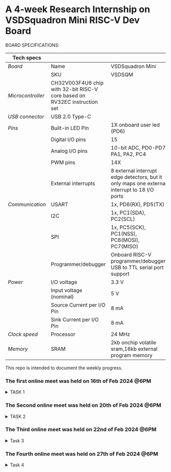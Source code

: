 # A 4-week Research Internship on VSDSquadron Mini RISC-V Dev Board

BOARD SPECIFICATIONS:

| Tech specs   |   |    |
|------------|------------|------------|
| *Board* | Name     | VSDSquadron Mini    |
|      | SKU    | VSDSQM    |
| *Microcontroller*    | CH32V003F4U6 chip with 32-bit RISC-V core based on RV32EC instruction set    |     |
| *USB connector* | USB 2.0 Type-C    |     |
| *Pins*     | Built-in LED Pin     | 1X onboard user led (PD6)     |
|      | Digital I/O pins     | 15     |
|      | Analog I/O pins     | 10-bit ADC, PD0-PD7, PA1, PA2, PC4     |
|      | PWM pins     | 14X     |
|      | External interrupts     | 	8 external interrupt edge detectors, but it only maps one external interrupt to 18 I/O ports     |
| *Communication*     | USART     | 	1x, PD6(RX), PD5(TX)     |
|      | I2C     | 1x, PC1(SDA), PC2(SCL)    |
|      | SPI     | 1x, PC5(SCK), PC1(NSS), PC6(MOSI), PC7(MISO)     |
|      | Programmer/debugger     | Onboard RISC-V programmer/debugger, USB to TTL serial port support     |
| *Power*     | I/O voltage     | 3.3 V    |
|      | Input voltage (nominal)     | 5 V    |
|      | Source Current per I/O Pin    | 8 mA     |
|      | Sink Current per I/O Pin     | 8 mA     |
| *Clock speed*     | Processor    | 24 MHz     |
| *Memory*     | SRAM     | 2kb onchip volatile sram,16kb external program memory     |
   

This repo is intended to document the weekly progress.

### The first online meet was held on 16th of Feb 2024 @6PM

<details>
    <summary> TASK 1 </summary>
 
1) install Yosys 

2) install iverilog 

3) install gtkwave

### CLONING RISC-V GNU TOOLCHAIN

# To install git 
sudo apt install git-all   

 make sure to install the dependencies
![git all](https://github.com/shreya0345/VSD/assets/160561583/b260dc73-66f2-4271-9cf8-749a851be015)



### INSTALLING YOSYS, IVERILOG & GTKWAVE.

### 1.YOSYS


git clone https://github.com/YosysHQ/yosys.git
![git clone](https://github.com/shreya0345/VSD/assets/160561583/73f9621b-9be7-45b8-a446-46295d7f4e50)
cd yosys 


sudo apt install make

sudo apt-get install build-essential clang bison flex \libreadline-dev gawk tcl-dev libffi-dev git \ graphviz xdot pkg-config python3 libboost-system-dev\libboost-python-dev libboost-filesystem-dev zlib1g-dev

make config-gcc
![WhatsApp Image 2024-02-20 at 3 35 05 PM (1)](https://github.com/shreya0345/VSD/assets/160561583/74a6046c-346a-4743-a34b-a9ccdf2d6dbe)
make 

sudo make install

![sudo install](https://github.com/shreya0345/VSD/assets/160561583/596086f3-00d2-42cd-801e-463f19fe8ed6)



### 2.iVerilog
installing iVerilog

sudo apt update

sudo apt-get install iverilog
![iverilog](https://github.com/shreya0345/VSD/assets/160561583/e6f86a3e-b0b8-4abd-ba11-d7e5d0dbba2f)

### 3.GTkWave
installing GTkWave

 sudo apt-get install gtkwave 
![gtkwave](https://github.com/shreya0345/VSD/assets/160561583/3cdcd47f-f931-4aec-842a-8e4e800bf091)

</details>

### The Second online meet was held on 20th of Feb 2024 @6PM
<details>
   <summary> TASK 2 </summary>

   ### Block diagram
   
   ![WhatsApp Image 2024-02-22 at 8 45 52 AM](https://github.com/shreya0345/VSD/assets/160561583/2a4928cd-46ec-4c75-973e-c93d21326c65)
   
### Waveform

![WhatsApp Image 2024-02-22 at 9 53 38 AM](https://github.com/shreya0345/VSD/assets/160561583/6dc56fd8-c4c6-4605-854f-ae44d005bdaf)

</details>


### The Third online meet was held on 22nd of Feb 2024 @6PM

<details>
   <summary> Task 3 </summary>
   
![WhatsApp Image 2024-02-27 at 1 28 53 PM ](https://github.com/shreya0345/VSD/assets/160561583/b16dab4d-e6be-44af-baaa-2860399fb538)

![WhatsApp Image 2024-02-27 at 1 29 11 PM ](https://github.com/shreya0345/VSD/assets/160561583/01996acc-d5c8-46a0-98e4-e494277f6ddb)

![WhatsApp Image 2024-02-27 at 1 29 23 PM ](https://github.com/shreya0345/VSD/assets/160561583/26ae9f7a-63d0-4434-bb29-1253de524dbb)

![WhatsApp Image 2024-02-27 at 1 29 30 PM ](https://github.com/shreya0345/VSD/assets/160561583/bb352469-16a0-4fda-bd90-4dc523c2fee7)

![WhatsApp Image 2024-02-27 at 1 33 04 PM](https://github.com/shreya0345/VSD/assets/160561583/091d3196-7a6f-4a2c-a251-d117b8e071cd)

</details>

### The Fourth online meet was held on 27th of Feb 2024 @6PM

<details>
   <summary> Task 4 </summary>
   
![Screenshot from 2024-02-29 12-13-06](https://github.com/shreya0345/VSD/assets/160561583/f6d7d0dc-42b2-44b9-a001-dac9735ce472)

![Screenshot from 2024-02-29 12-13-47](https://github.com/shreya0345/VSD/assets/160561583/a6502342-4534-46bd-969a-8fd0bcf0cecb)

![Screenshot from 2024-02-29 12-14-30](https://github.com/shreya0345/VSD/assets/160561583/a3f2400c-fa19-4779-9bcb-9a50034ea667)

![Screenshot from 2024-02-29 12-14-41](https://github.com/shreya0345/VSD/assets/160561583/a6137641-57b2-4bf5-966c-39611438f522)

![Screenshot from 2024-02-29 12-15-06](https://github.com/shreya0345/VSD/assets/160561583/9eb7c38d-6c07-4ec3-bd72-911ef333ffe6)

![Screenshot from 2024-02-29 12-07-03](https://github.com/shreya0345/VSD/assets/160561583/3cfb3a7a-e5cb-456c-a1ad-186517180efe)

![Screenshot from 2024-02-29 12-08-21](https://github.com/shreya0345/VSD/assets/160561583/3a2302c3-0768-4808-b34c-444cd97247bc)

![Screenshot from 2024-02-29 12-08-32](https://github.com/shreya0345/VSD/assets/160561583/b1a144e1-de8d-46a6-8684-38d6b3963675)

![Screenshot from 2024-02-29 12-08-53](https://github.com/shreya0345/VSD/assets/160561583/de5fb40f-4af1-49ce-8e8a-9c47e68277ef)

![Screenshot from 2024-02-29 12-11-02](https://github.com/shreya0345/VSD/assets/160561583/d02acdcf-4128-4fd8-b3d2-3316345e10b9)

![Screenshot from 2024-02-29 12-11-10](https://github.com/shreya0345/VSD/assets/160561583/ace34c9a-3ceb-4fb4-a2b3-3c3c2cc51ecd)

![Screenshot from 2024-02-29 12-11-34](https://github.com/shreya0345/VSD/assets/160561583/e2c7394e-f711-4cec-8b3c-46c9845670db)

</details>
